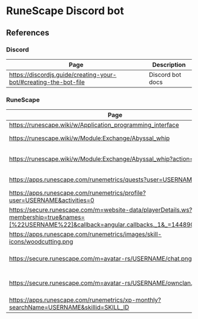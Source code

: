 # RuneScape Discord bot

## References

### Discord

| Page                                                             | Description      |
| ---------------------------------------------------------------- | ---------------- |
| https://discordjs.guide/creating-your-bot/#creating-the-bot-file | Discord bot docs |

### RuneScape

| Page                                                                                                                                              | Description                    |
| ------------------------------------------------------------------------------------------------------------------------------------------------- | ------------------------------ |
| https://runescape.wiki/w/Application_programming_interface                                                                                        | RS APIs                        |
| https://runescape.wiki/w/Module:Exchange/Abyssal_whip                                                                                             | Wiki GE page                   |
| https://runescape.wiki/w/Module:Exchange/Abyssal_whip?action=raw                                                                                  | Raw data, for programs         |
| https://apps.runescape.com/runemetrics/quests?user=USERNAME                                                                                       | RuneMetrics quests             |
| https://apps.runescape.com/runemetrics/profile?user=USERNAME&activities=0                                                                         | RuneMetrics profile            |
| https://secure.runescape.com/m=website-data/playerDetails.ws?membership=true&names=[%22USERNAME%22]&callback=angular.callbacks._1&_=1448901242774 | RuneMetrics player clan info   |
| https://apps.runescape.com/runemetrics/images/skill-icons/woodcutting.png                                                                         | Skill icons                    |
| https://secure.runescape.com/m=avatar-rs/USERNAME/chat.png                                                                                        | returns 302 to a user avatar   |
| https://secure.runescape.com/m=avatar-rs/USERNAME/ownclan.png                                                                                     | returns a 302 to a clan avatar |
| https://apps.runescape.com/runemetrics/xp-monthly?searchName=USERNAME&skillid=SKILL_ID                                                            | Monthly xp                     |

